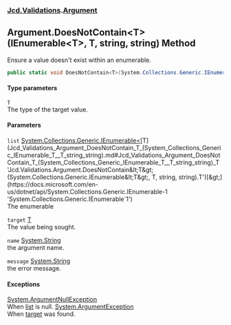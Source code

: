 ### [Jcd.Validations](Jcd_Validations.md 'Jcd.Validations').[Argument](Jcd_Validations_Argument.md 'Jcd.Validations.Argument')
## Argument.DoesNotContain&lt;T&gt;(IEnumerable&lt;T&gt;, T, string, string) Method
Ensure a value doesn't exist within an enumerable.  
```csharp
public static void DoesNotContain<T>(System.Collections.Generic.IEnumerable<T> list, T target, string name=null, string message=null);
```
#### Type parameters
<a name='Jcd_Validations_Argument_DoesNotContain_T_(System_Collections_Generic_IEnumerable_T__T_string_string)_T'></a>
`T`  
The type of the target value.
  
#### Parameters
<a name='Jcd_Validations_Argument_DoesNotContain_T_(System_Collections_Generic_IEnumerable_T__T_string_string)_list'></a>
`list` [System.Collections.Generic.IEnumerable&lt;](https://docs.microsoft.com/en-us/dotnet/api/System.Collections.Generic.IEnumerable-1 'System.Collections.Generic.IEnumerable`1')[T](Jcd_Validations_Argument_DoesNotContain_T_(System_Collections_Generic_IEnumerable_T__T_string_string).md#Jcd_Validations_Argument_DoesNotContain_T_(System_Collections_Generic_IEnumerable_T__T_string_string)_T 'Jcd.Validations.Argument.DoesNotContain&lt;T&gt;(System.Collections.Generic.IEnumerable&lt;T&gt;, T, string, string).T')[&gt;](https://docs.microsoft.com/en-us/dotnet/api/System.Collections.Generic.IEnumerable-1 'System.Collections.Generic.IEnumerable`1')  
The enumerable
  
<a name='Jcd_Validations_Argument_DoesNotContain_T_(System_Collections_Generic_IEnumerable_T__T_string_string)_target'></a>
`target` [T](Jcd_Validations_Argument_DoesNotContain_T_(System_Collections_Generic_IEnumerable_T__T_string_string).md#Jcd_Validations_Argument_DoesNotContain_T_(System_Collections_Generic_IEnumerable_T__T_string_string)_T 'Jcd.Validations.Argument.DoesNotContain&lt;T&gt;(System.Collections.Generic.IEnumerable&lt;T&gt;, T, string, string).T')  
The value being sought.
  
<a name='Jcd_Validations_Argument_DoesNotContain_T_(System_Collections_Generic_IEnumerable_T__T_string_string)_name'></a>
`name` [System.String](https://docs.microsoft.com/en-us/dotnet/api/System.String 'System.String')  
the argument name.
  
<a name='Jcd_Validations_Argument_DoesNotContain_T_(System_Collections_Generic_IEnumerable_T__T_string_string)_message'></a>
`message` [System.String](https://docs.microsoft.com/en-us/dotnet/api/System.String 'System.String')  
the error message.
  
#### Exceptions
[System.ArgumentNullException](https://docs.microsoft.com/en-us/dotnet/api/System.ArgumentNullException 'System.ArgumentNullException')  
When [list](Jcd_Validations_Argument_DoesNotContain_T_(System_Collections_Generic_IEnumerable_T__T_string_string).md#Jcd_Validations_Argument_DoesNotContain_T_(System_Collections_Generic_IEnumerable_T__T_string_string)_list 'Jcd.Validations.Argument.DoesNotContain&lt;T&gt;(System.Collections.Generic.IEnumerable&lt;T&gt;, T, string, string).list') is null.
[System.ArgumentException](https://docs.microsoft.com/en-us/dotnet/api/System.ArgumentException 'System.ArgumentException')  
When [target](Jcd_Validations_Argument_DoesNotContain_T_(System_Collections_Generic_IEnumerable_T__T_string_string).md#Jcd_Validations_Argument_DoesNotContain_T_(System_Collections_Generic_IEnumerable_T__T_string_string)_target 'Jcd.Validations.Argument.DoesNotContain&lt;T&gt;(System.Collections.Generic.IEnumerable&lt;T&gt;, T, string, string).target') was found.
